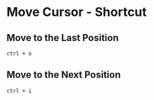 # Move Cursor - Shortcut

## Move to the Last Position

```text
ctrl + o
```

## Move to the Next Position

```text
ctrl + i
```
